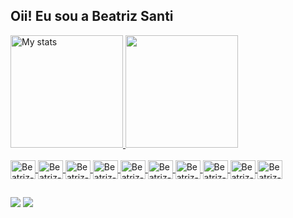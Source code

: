 ## Oii! Eu sou a Beatriz Santi 
 <div>
  <a href="https://github.com/BeatrizSanti">
    
  <img height="180em" src="https://github-readme-stats.vercel.app/api?username=BeatrizSanti&show_icons=true&count_private=true&hide_border=true&title_color=8E7AB5&icon_color=5D3587&text_color=E5D4FF&bg_color=0d1117" alt="My stats"/>
  <img height="180em" src="https://github-readme-stats.vercel.app/api/top-langs/?username=BeatrizSanti&layout=compact&langs_count=7&hide_border=true&title_color=8E7AB5&icon_color=5D3587&text_color=E5D4FF&bg_color=0d1117"/>
</div>

<div style="display: inline_block"><br>
  <img align="center" alt="Beatriz-Js" height="30" width="40"  src="https://cdn.jsdelivr.net/gh/devicons/devicon@latest/icons/java/java-original.svg" />
  <img align="center" alt="Beatriz-Js" height="30" width="40"  src="https://cdn.jsdelivr.net/gh/devicons/devicon@latest/icons/csharp/csharp-plain.svg" />
  <img align="center" alt="Beatriz-Js" height="30" width="40"  src="https://cdn.jsdelivr.net/gh/devicons/devicon@latest/icons/html5/html5-plain.svg" />
  <img align="center" alt="Beatriz-Js" height="30" width="40"  src="https://cdn.jsdelivr.net/gh/devicons/devicon@latest/icons/css3/css3-original.svg" />
  <img align="center" alt="Beatriz-Js" height="30" width="40"  src="https://cdn.jsdelivr.net/gh/devicons/devicon@latest/icons/javascript/javascript-plain.svg" />
  <img align="center" alt="Beatriz-Js" height="30" width="40"  src="https://cdn.jsdelivr.net/gh/devicons/devicon@latest/icons/react/react-original.svg" />
   <img align="center" alt="Beatriz-Js" height="30" width="40"  src="https://cdn.jsdelivr.net/gh/devicons/devicon@latest/icons/sqldeveloper/sqldeveloper-plain.svg" />
  <img align="center" alt="Beatriz-Js" height="30" width="40"  src="https://cdn.jsdelivr.net/gh/devicons/devicon@latest/icons/git/git-original.svg" />
  <img align="center" alt="Beatriz-Js" height="30" width="40"  src="https://cdn.jsdelivr.net/gh/devicons/devicon@latest/icons/docker/docker-plain.svg" />
  <img align="center" alt="Beatriz-Js" height="30" width="40" src="https://cdn.jsdelivr.net/gh/devicons/devicon@latest/icons/python/python-original.svg" />
</div>


  
 
  
<div style="display: inline_block">
<!--   <img   src="https://img.shields.io/badge/Java-ED8B00?style=for-the-badge&logo=openjdk&logoColor=white" />
  <img   src="https://img.shields.io/badge/C%23-239120?style=for-the-badge&logo=c-sharp&logoColor=white" />
  <img   src="https://img.shields.io/badge/.NET-5C2D91?style=for-the-badge&logo=.net&logoColor=white" />
  <img   src="https://img.shields.io/badge/HTML5-E34F26?style=for-the-badge&logo=html5&logoColor=white" />
  <img   src="https://img.shields.io/badge/CSS-239120?&style=for-the-badge&logo=css3&logoColor=white" />
  <img   src="https://img.shields.io/badge/JavaScript-323330?style=for-the-badge&logo=javascript&logoColor=F7DF1E" />
  <img   src="https://img.shields.io/badge/React-20232A?style=for-the-badge&logo=react&logoColor=61DAFB" />
  <img   src="https://img.shields.io/badge/Oracle-F80000?style=for-the-badge&logo=Oracle&logoColor=white" />
  <img   src="https://img.shields.io/badge/Python-3776AB?style=for-the-badge&logo=python&logoColor=white" />
  <img   src="https://img.shields.io/badge/GIT-E44C30?style=for-the-badge&logo=git&logoColor=white" />

  -->
<!--   
<img   src="	https://img.shields.io/badge/Alpine_Linux-0D597F?style=for-the-badge&logo=alpine-linux&logoColor=white" />
<img   src="https://img.shields.io/badge/Linux-FCC624?style=for-the-badge&logo=linux&logoColor=black" />
<img   src="https://img.shields.io/badge/Sass-CC6699?style=for-the-badge&logo=sass&logoColor=white" />
<img   src="https://img.shields.io/badge/Tailwind_CSS-38B2AC?style=for-the-badge&logo=tailwind-css&logoColor=white" />
<img   src="https://img.shields.io/badge/Google_Cloud-4285F4?style=for-the-badge&logo=google-cloud&logoColor=white" />
<img   src="https://img.shields.io/badge/Azure_DevOps-0078D7?style=for-the-badge&logo=azure-devops&logoColor=white" />
<img   src="https://img.shields.io/badge/Vercel-000000?style=for-the-badge&logo=vercel&logoColor=white" />
<img   src="	https://img.shields.io/badge/Sequelize-52B0E7?style=for-the-badge&logo=Sequelize&logoColor=white" />
-->
  
</div>


  ##
 
<div> 
  <a href="https://www.linkedin.com/in/beatrizsanti" target="_blank"><img src="https://img.shields.io/badge/-LinkedIn-%230077B5?style=for-the-badge&logo=linkedin&logoColor=white" target="_blank"></a> 
  <a href = "mailto:bestrizdesanti18@gamil.com"><img src="https://img.shields.io/badge/-Gmail-%23333?style=for-the-badge&logo=gmail&logoColor=white" target="_blank"></a>
</div>


